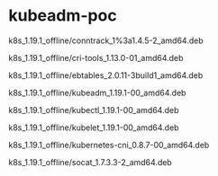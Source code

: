 # kubeadm-poc

k8s_1.19.1_offline/conntrack_1%3a1.4.5-2_amd64.deb

k8s_1.19.1_offline/cri-tools_1.13.0-01_amd64.deb

k8s_1.19.1_offline/ebtables_2.0.11-3build1_amd64.deb

k8s_1.19.1_offline/kubeadm_1.19.1-00_amd64.deb

k8s_1.19.1_offline/kubectl_1.19.1-00_amd64.deb

k8s_1.19.1_offline/kubelet_1.19.1-00_amd64.deb

k8s_1.19.1_offline/kubernetes-cni_0.8.7-00_amd64.deb

k8s_1.19.1_offline/socat_1.7.3.3-2_amd64.deb